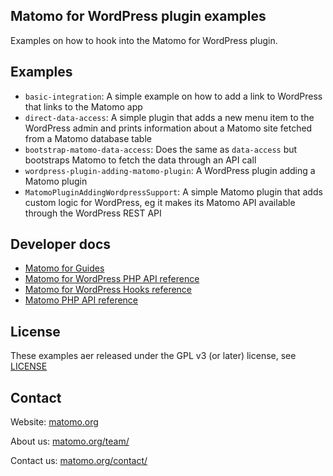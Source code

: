 ## Matomo for WordPress plugin examples

Examples on how to hook into the Matomo for WordPress plugin.

## Examples
* `basic-integration`: A simple example on how to add a link to WordPress that links to the Matomo app
* `direct-data-access`: A simple plugin that adds a new menu item to the WordPress admin and prints information about a Matomo site fetched from a Matomo database table
* `bootstrap-matomo-data-access`: Does the same as `data-access` but bootstraps Matomo to fetch the data through an API call
* `wordpress-plugin-adding-matomo-plugin`: A WordPress plugin adding a Matomo plugin
* `MatomoPluginAddingWordpressSupport`: A simple Matomo plugin that adds custom logic for WordPress, eg it makes its Matomo API available through the WordPress REST API

## Developer docs

* [Matomo for Guides](https://developer.matomo.org/guides/wordpress/getting-started)
* [Matomo for WordPress PHP API reference](https://developer.matomo.org/api-reference/wordpress/classes-reference)
* [Matomo for WordPress Hooks reference](https://developer.matomo.org/api-reference/wordpress/hooks-reference)
* [Matomo PHP API reference](https://developer.matomo.org/api-reference/classes)

## License

These examples aer released under the GPL v3 (or later) license, see [LICENSE](LICENSE)

## Contact

Website: [matomo.org](https://matomo.org)

About us: [matomo.org/team/](https://matomo.org/team/)

Contact us: [matomo.org/contact/](https://matomo.org/contact/)
